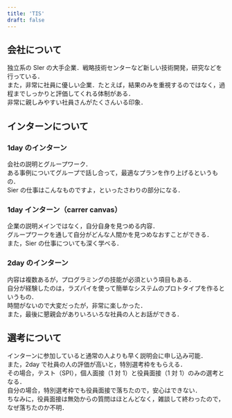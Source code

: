 ```yaml
---
title: 'TIS'
draft: false
---
```


## 会社について

独立系の SIer の大手企業．戦略技術センターなど新しい技術開発，研究などを行っている．  
また，非常に社員に優しい企業．たとえば，結果のみを重視するのではなく，過程までしっかりと評価してくれる体制がある．  
非常に親しみやすい社員さんがたくさんいる印象．

## インターンについて

### 1day のインターン

会社の説明とグループワーク．  
ある事例についてグループで話し合って，最適なプランを作り上げるというもの．  
Sier の仕事はこんなものですよ，といったさわりの部分になる．

### 1day インターン（carrer canvas）

企業の説明メインではなく，自分自身を見つめる内容．  
グループワークを通して自分がどんな人間かを見つめなおすことができる．  
また，Sier の仕事についても深く学べる．

### 2day のインターン

内容は複数あるが，プログラミングの技能が必須という項目もある．  
自分が経験したのは，ラズパイを使って簡単なシステムのプロトタイプを作るというもの．  
時間がないので大変だったが，非常に楽しかった．  
また，最後に懇親会がありいろいろな社員の人とお話ができる．

## 選考について

インターンに参加していると通常の人よりも早く説明会に申し込み可能．  
また，2day で社員の人の評価が高いと，特別選考枠をもらえる．  
その場合，テスト（SPI），個人面接（1 対 1）と役員面接（1 対 1）のみの選考となる．  
自分の場合，特別選考枠でも役員面接で落ちたので，安心はできない．  
ちなみに，役員面接は無効からの質問はほとんどなく，雑談して終わったので，なぜ落ちたのか不明．
